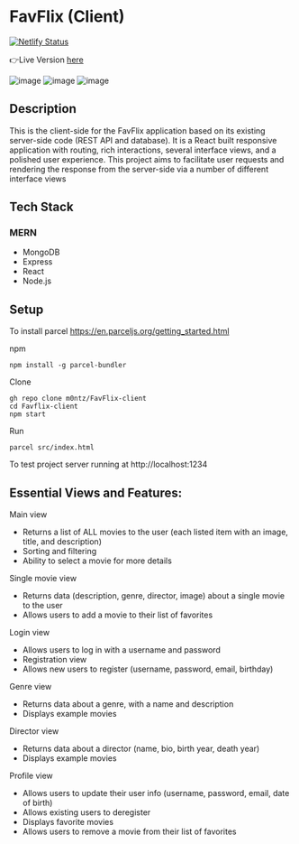 # FavFlix (Client)

[![Netlify Status](https://api.netlify.com/api/v1/badges/0a7497b8-46b0-45b0-9012-cb7aa54fb845/deploy-status)](https://app.netlify.com/sites/favflix-app/deploys)


👉Live Version [here](https://favflix-app.netlify.app/register)


![image](https://user-images.githubusercontent.com/109100764/213872685-01822726-d3e3-4f17-9eb0-a93630ff3412.png)
![image](https://user-images.githubusercontent.com/109100764/213872715-4efed4f7-9d07-4378-acfd-c4143efd9885.png)
![image](https://user-images.githubusercontent.com/109100764/213873919-0e4b4fa7-fb2e-4042-9c23-c988dfd01ce7.png)




## Description
This is the client-side for the FavFlix application based on its existing server-side code (REST API and database). It is a React built responsive application with routing, rich interactions, several interface views, and a polished user experience. This project aims to facilitate user requests and rendering the response from the server-side via a number of different interface views

## Tech Stack
### MERN
- MongoDB
- Express
- React
- Node.js


## Setup

To install parcel
https://en.parceljs.org/getting_started.html

npm

```
npm install -g parcel-bundler
```

Clone

```
gh repo clone m0ntz/FavFlix-client
cd Favflix-client
npm start
```

Run

```
parcel src/index.html
```

To test project server running at http://localhost:1234

## Essential Views and Features:

Main view

- Returns a list of ALL movies to the user (each listed item with an image, title, and description)
- Sorting and filtering
- Ability to select a movie for more details

Single movie view

- Returns data (description, genre, director, image) about a single movie to the user
- Allows users to add a movie to their list of favorites

Login view

- Allows users to log in with a username and password
- Registration view
- Allows new users to register (username, password, email, birthday)

Genre view

- Returns data about a genre, with a name and description
- Displays example movies

Director view

- Returns data about a director (name, bio, birth year, death year)
- Displays example movies

Profile view

- Allows users to update their user info (username, password, email, date of birth)
- Allows existing users to deregister
- Displays favorite movies
- Allows users to remove a movie from their list of favorites
